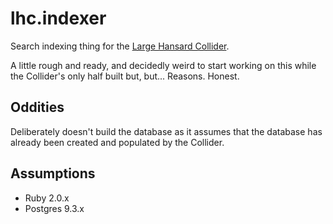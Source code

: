 lhc.indexer
===========

Search indexing thing for the 
[Large Hansard Collider](https://github.com/lizconlan/large-hansard-collider).

A little rough and ready, and decidedly weird to start working on this while 
the Collider's only half built but, but... Reasons. Honest.

## Oddities

Deliberately doesn't build the database as it assumes that the database has 
already been created and populated by the Collider.

## Assumptions

* Ruby 2.0.x
* Postgres 9.3.x